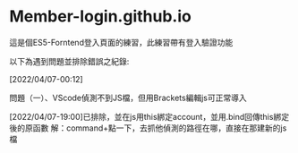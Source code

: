 # Member-login.github.io
這是個ES5-Forntend登入頁面的練習，此練習帶有登入驗證功能

以下為遇到問題並排除錯誤之紀錄:

[2022/04/07-00:12]

問題（一）、VScode偵測不到JS檔，但用Brackets編輯js可正常導入

[2022/04/07-19:00]已排除，並在js用this綁定account，並用.bind回傳this綁定後的原函數
解：command+點一下，去抓他偵測的路徑在哪，直接在那建新的js檔
